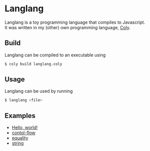 # Langlang
Langlang is a toy programming language that compiles to Javascript.\
It was written in my (other) own programming language, [Coly](https://github.com/AaronMarcusDev/Coly).

## Build
Langlang can be compiled to an executable using
```bash
$ coly build langlang.coly
```

## Usage
Langlang can be used by running
```bash
$ langlang <file>
```

## Examples
- [Hello, world!](https://github.com/AaronMarcusDev/Langlang/blob/main/examples/helloworld.ll)
- [contol-flow](https://github.com/AaronMarcusDev/Langlang/blob/main/examples/control.ll)
- [equality](https://github.com/AaronMarcusDev/Langlang/blob/main/examples/equality.ll)
- [string](https://github.com/AaronMarcusDev/Langlang/blob/main/examples/string.ll)